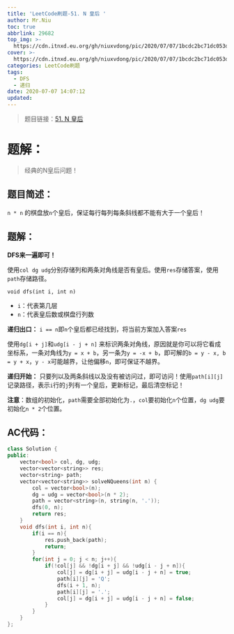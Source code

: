 ```yaml
---
title: 'LeetCode刷题-51. N 皇后 '
author: Mr.Niu
toc: true
abbrlink: 29682
top_img: >-
  https://cdn.itnxd.eu.org/gh/niuxvdong/pic/2020/07/07/1bcdc2bc71dc053d1c14a729bb4420e7.png
cover: >-
  https://cdn.itnxd.eu.org/gh/niuxvdong/pic/2020/07/07/1bcdc2bc71dc053d1c14a729bb4420e7.png
categories: LeetCode刷题
tags:
  - DFS
  - 递归
date: 2020-07-07 14:07:12
updated:
---
```














> 题目链接：[51. N 皇后](https://leetcode-cn.com/problems/n-queens/)



# 题解：



> 经典的N皇后问题！



## 题目简述：



`n * n` 的棋盘放`n`个皇后，保证每行每列每条斜线都不能有大于一个皇后！



## 题解：

**DFS来一遍即可！**



使用`col dg udg`分别存储列和两条对角线是否有皇后。使用`res`存储答案，使用`path`存储路径。



`void dfs(int i, int n)`

- `i`：代表第几层
- `n`：代表皇后数或棋盘行列数



**递归出口：** `i == n`即`n`个皇后都已经找到，将当前方案加入答案`res`

使用`dg[i + j]`和`udg[i - j + n]` 来标识两条对角线，原因就是你可以将它看成坐标系，一条对角线为`y = x + b`，另一条为`y = -x + b`，即可解的`b = y - x, b = y + x`，`y - x`可能越界，让他偏移`n`，即可保证不越界。



**递归开始：** 只要列以及两条斜线以及没有被访问过，即可访问！使用`path[i][j]`记录路径，表示`i`行的`j`列有一个皇后，更新标记，最后清空标记！



**注意**：数组的初始化，`path`需要全部初始化为`.`，`col`要初始化`n`个位置，`dg udg`要初始化`n * 2`个位置。





## AC代码：



```c++
class Solution {
public:
    vector<bool> col, dg, udg;
    vector<vector<string>> res;
    vector<string> path;
    vector<vector<string>> solveNQueens(int n) {
        col = vector<bool>(n);
        dg = udg = vector<bool>(n * 2);
        path = vector<string>(n, string(n, '.'));
        dfs(0, n);
        return res;
    }
    void dfs(int i, int n){
        if(i == n){
            res.push_back(path);
            return;
        }
        for(int j = 0; j < n; j++){
            if(!col[j] && !dg[i + j] && !udg[i - j + n]){
                col[j] = dg[i + j] = udg[i - j + n] = true;
                path[i][j] = 'Q';
                dfs(i + 1, n);
                path[i][j] = '.';
                col[j] = dg[i + j] = udg[i - j + n] = false;
            }
        }
    }
};
```



